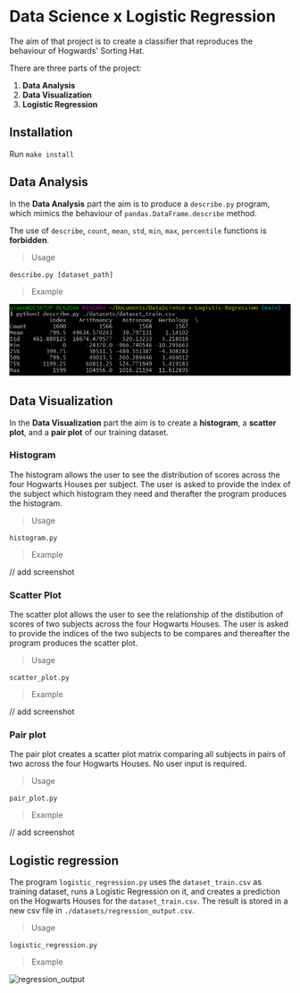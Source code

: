 # Data Science x Logistic Regression

The aim of that project is to create a classifier that reproduces the behaviour of Hogwards' Sorting Hat.

There are three parts of the project:

1. <strong>Data Analysis</strong>
2. <strong>Data Visualization</strong>
3. <strong>Logistic Regression</strong>

## Installation

Run `make install`

## Data Analysis

In the <strong>Data Analysis</strong> part the aim is to produce a `describe.py` program, which mimics the behaviour of `pandas.DataFrame.describe` method.

The use of `describe`, `count`, `mean`, `std`, `min`, `max`, `percentile` functions is <strong>forbidden</strong>. 

> Usage

```python3
describe.py [dataset_path]
```

> Example


![describe_example](/images/describe_example.png)

## Data Visualization

In the <strong>Data Visualization</strong> part the aim is to create a <strong>histogram</strong>, a <strong>scatter plot</strong>, and a <strong>pair plot</strong> of our training dataset.

### Histogram

The histogram allows the user to see the distribution of scores across the four Hogwarts Houses per subject. The user is asked to provide the index of the subject which histogram they need and therafter the program produces the histogram.

> Usage

```python3
histogram.py
```

> Example

// add screenshot

### Scatter Plot

The scatter plot allows the user to see the relationship of the distibution of scores of two subjects across the four Hogwarts Houses. The user is asked to provide the indices of the two subjects to be compares and thereafter the program produces the scatter plot.

> Usage

```python3
scatter_plot.py
```

> Example

// add screenshot

### Pair plot

The pair plot creates a scatter plot matrix comparing all subjects in pairs of two across the four Hogwarts Houses. No user input is required.

> Usage

```python3
pair_plot.py
```

> Example

// add screenshot

## Logistic regression

The program `logistic_regression.py` uses the `dataset_train.csv` as training dataset, runs a Logistic Regression on it, and creates a prediction on the Hogwarts Houses for the `dataset_train.csv`. The result is stored in a new csv file in `./datasets/regression_output.csv`.

> Usage

```python3
logistic_regression.py
```

> Example

![regression_output](https://user-images.githubusercontent.com/52034808/154854553-06ba4d15-cf18-45aa-a302-82dcc52acecc.png)


